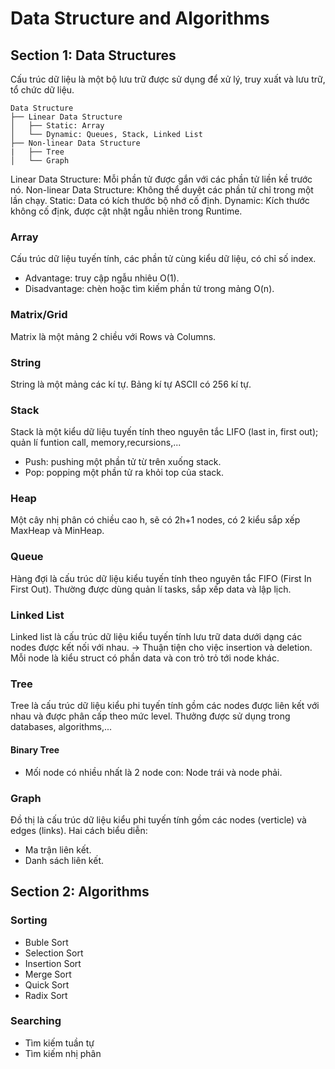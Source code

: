 # Data Structure and Algorithms
## Section 1: Data Structures
Cấu trúc dữ liệu là một bộ lưu trữ được sử dụng để xử lý, truy xuất và lưu trữ, tổ chức dữ liệu.
```tree
Data Structure
├── Linear Data Structure
│   ├── Static: Array
│   └── Dynamic: Queues, Stack, Linked List
├── Non-linear Data Structure
|   ├── Tree
│   └── Graph
```
Linear Data Structure: Mỗi phần tử được gắn với các phần tử liền kề trước nó.
Non-linear Data Structure: Không thể duyệt các phần tử chỉ trong một lần chạy.
Static: Data có kích thước bộ nhớ cố định.
Dynamic: Kích thước không cố địnk, được cật nhật ngẫu nhiên trong Runtime.
### Array
Cấu trúc dữ liệu tuyến tính, các phần tử cùng kiểu dữ liệu, có chỉ số index.
- Advantage: truy cập ngẫu nhiêu O(1).
- Disadvantage: chèn hoặc tìm kiếm phần tử trong mảng O(n).
### Matrix/Grid
Matrix là một mảng 2 chiều với Rows và Columns.
### String
String là một mảng các kí tự. Bảng kí tự ASCII có 256 kí tự.
### Stack
Stack là một kiểu dữ liệu tuyến tính theo nguyên tắc LIFO (last in, first out); quản lí funtion call, memory,recursions,...
- Push: pushing một phần tử từ trên xuống stack.
- Pop: popping một phần tử ra khỏi top của stack.
### Heap
Một cây nhị phân có chiều cao h, sẽ có 2h+1 nodes, có 2 kiểu sắp xếp MaxHeap và MinHeap.
### Queue
Hàng đợi là cấu trúc dữ liệu kiểu tuyến tính theo nguyên tắc FIFO (First In First Out). Thường được dùng quản lí tasks, sắp xếp data và lập lịch.
### Linked List
Linked list là cấu trúc dữ liệu kiểu tuyến tính lưu trữ data dưới dạng các nodes được kết nối với nhau. -> Thuận tiện cho việc insertion và deletion.
Mỗi node là kiểu struct có phần data và con trỏ trỏ tới node khác.
### Tree
Tree là cấu trúc dữ liệu kiểu phi tuyến tính gồm các nodes được liên kết với nhau và được phân cấp theo mức level. Thưởng được sử dụng trong databases, algorithms,...
#### Binary Tree
- Mối node có nhiều nhất là 2 node con: Node trái và node phải.
### Graph
Đồ thị là cấu trúc dữ liệu kiểu phi tuyến tính gồm các nodes (verticle) và edges (links).
Hai cách biểu diễn:
- Ma trận liên kết.
- Danh sách liên kết.
## Section 2: Algorithms
### Sorting
- Buble Sort 
- Selection Sort 
- Insertion Sort  
- Merge Sort 
- Quick Sort
- Radix Sort
### Searching
- Tìm kiếm tuần tự
- Tìm kiếm nhị phân
